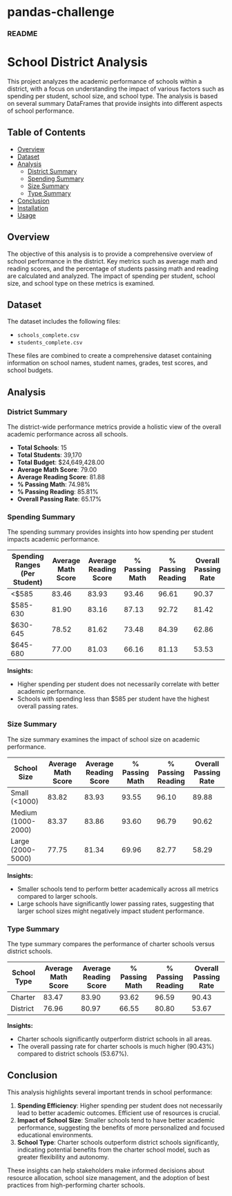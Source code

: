 # pandas-challenge

### README

# School District Analysis

This project analyzes the academic performance of schools within a district, with a focus on understanding the impact of various factors such as spending per student, school size, and school type. The analysis is based on several summary DataFrames that provide insights into different aspects of school performance.

## Table of Contents

- [Overview](#overview)
- [Dataset](#dataset)
- [Analysis](#analysis)
  - [District Summary](#district-summary)
  - [Spending Summary](#spending-summary)
  - [Size Summary](#size-summary)
  - [Type Summary](#type-summary)
- [Conclusion](#conclusion)
- [Installation](#installation)
- [Usage](#usage)

## Overview

The objective of this analysis is to provide a comprehensive overview of school performance in the district. Key metrics such as average math and reading scores, and the percentage of students passing math and reading are calculated and analyzed. The impact of spending per student, school size, and school type on these metrics is examined.

## Dataset

The dataset includes the following files:
- `schools_complete.csv`
- `students_complete.csv`

These files are combined to create a comprehensive dataset containing information on school names, student names, grades, test scores, and school budgets.

## Analysis

### District Summary

The district-wide performance metrics provide a holistic view of the overall academic performance across all schools.

- **Total Schools**: 15
- **Total Students**: 39,170
- **Total Budget**: \$24,649,428.00
- **Average Math Score**: 79.00
- **Average Reading Score**: 81.88
- **% Passing Math**: 74.98%
- **% Passing Reading**: 85.81%
- **Overall Passing Rate**: 65.17%

### Spending Summary

The spending summary provides insights into how spending per student impacts academic performance.

| Spending Ranges (Per Student) | Average Math Score | Average Reading Score | % Passing Math | % Passing Reading | Overall Passing Rate |
|-------------------------------|--------------------|-----------------------|----------------|-------------------|----------------------|
| <$585                         | 83.46              | 83.93                 | 93.46          | 96.61             | 90.37                |
| $585-630                      | 81.90              | 83.16                 | 87.13          | 92.72             | 81.42                |
| $630-645                      | 78.52              | 81.62                 | 73.48          | 84.39             | 62.86                |
| $645-680                      | 77.00              | 81.03                 | 66.16          | 81.13             | 53.53                |

**Insights:**
- Higher spending per student does not necessarily correlate with better academic performance. 
- Schools with spending less than $585 per student have the highest overall passing rates.

### Size Summary

The size summary examines the impact of school size on academic performance.

| School Size         | Average Math Score | Average Reading Score | % Passing Math | % Passing Reading | Overall Passing Rate |
|---------------------|--------------------|-----------------------|----------------|-------------------|----------------------|
| Small (<1000)       | 83.82              | 83.93                 | 93.55          | 96.10             | 89.88                |
| Medium (1000-2000)  | 83.37              | 83.86                 | 93.60          | 96.79             | 90.62                |
| Large (2000-5000)   | 77.75              | 81.34                 | 69.96          | 82.77             | 58.29                |

**Insights:**
- Smaller schools tend to perform better academically across all metrics compared to larger schools.
- Large schools have significantly lower passing rates, suggesting that larger school sizes might negatively impact student performance.

### Type Summary

The type summary compares the performance of charter schools versus district schools.

| School Type | Average Math Score | Average Reading Score | % Passing Math | % Passing Reading | Overall Passing Rate |
|-------------|--------------------|-----------------------|----------------|-------------------|----------------------|
| Charter     | 83.47              | 83.90                 | 93.62          | 96.59             | 90.43                |
| District    | 76.96              | 80.97                 | 66.55          | 80.80             | 53.67                |

**Insights:**
- Charter schools significantly outperform district schools in all areas.
- The overall passing rate for charter schools is much higher (90.43%) compared to district schools (53.67%).

## Conclusion

This analysis highlights several important trends in school performance:

1. **Spending Efficiency**: Higher spending per student does not necessarily lead to better academic outcomes. Efficient use of resources is crucial.
2. **Impact of School Size**: Smaller schools tend to have better academic performance, suggesting the benefits of more personalized and focused educational environments.
3. **School Type**: Charter schools outperform district schools significantly, indicating potential benefits from the charter school model, such as greater flexibility and autonomy.

These insights can help stakeholders make informed decisions about resource allocation, school size management, and the adoption of best practices from high-performing charter schools.


